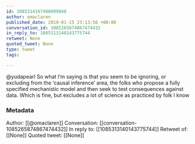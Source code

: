 ```yaml
---
id: 1085314167400099840
author: omaclaren
published_date: 2019-01-15 23:13:56 +00:00
conversation_id: 1085265874867474432
in_reply_to: 1085313140143775744
retweet: None
quoted_tweet: None
type: tweet
tags:

---
```


@yudapearl So what I’m saying is that you seem to be ignoring,
or excluding from the ‘causal inference’ area, the folks who propose a fully specified mechanistic model and then seek to test consequences against data. Which is fine, but excludes a lot of science as practiced by folk I know

### Metadata

Author: [[@omaclaren]]
Conversation: [[conversation-1085265874867474432]]
In reply to: [[1085313140143775744]]
Retweet of: [[None]]
Quoted tweet: [[None]]
